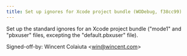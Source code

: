 ```yaml
---
title: Set up ignores for Xcode project bundle (WODebug, f38cc99)
---
```


Set up the standard ignores for an Xcode project bundle ("mode1" and "pbxuser" files, excepting the "default.pbxuser" file).

Signed-off-by: Wincent Colaiuta &lt;win@wincent.com&gt;
